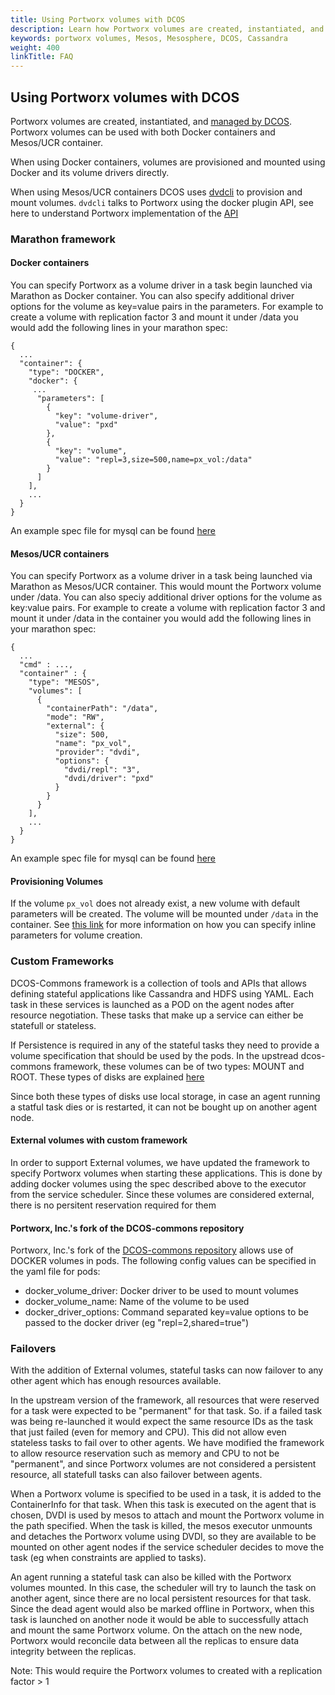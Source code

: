 ```yaml
---
title: Using Portworx volumes with DCOS
description: Learn how Portworx volumes are created, instantiated, and managed by DCOS.  Try Portworx on DC/OS today!
keywords: portworx volumes, Mesos, Mesosphere, DCOS, Cassandra
weight: 400
linkTitle: FAQ
---
```


## Using Portworx volumes with DCOS

Portworx volumes are created, instantiated, and [managed by DCOS](http://mesos.apache.org/documentation/latest/isolators/docker-volume/). Portworx volumes can be used with both Docker containers and Mesos/UCR container.

When using Docker containers, volumes are provisioned and mounted using Docker and its volume drivers directly.

When using Mesos/UCR containers DCOS uses [dvdcli]( https://github.com/codedellemc/dvdcli) to provision and mount volumes. `dvdcli` talks to Portworx using the docker plugin API, see here to understand Portworx implementation of the
[API](/install-with-other/docker/how-to/volume-plugin)

### Marathon framework

#### Docker containers
You can specify Portworx as a volume driver in a task begin launched via Marathon as Docker container.
You can also specify additional driver options for the volume as key=value pairs in the parameters. For example to create a volume with replication factor 3 and mount it under /data you would add the following lines in your marathon spec:

```text
{
  ...
  "container": {
    "type": "DOCKER",
    "docker": {
     ...
      "parameters": [
        {
          "key": "volume-driver",
          "value": "pxd"
        },
        {
          "key": "volume",
          "value": "repl=3,size=500,name=px_vol:/data"
        }
      ]
    ],
    ...
  }
}
```

An example spec file for mysql can be found [here](/samples/dcos/mysql_marathon.json)

#### Mesos/UCR containers

You can specify Portworx as a volume driver in a task being launched via Marathon as Mesos/UCR container. This would mount the Portworx volume under /data.
You can also speciy additional driver options for the volume as key:value pairs. For example to create a volume with replication factor 3 and mount it under /data in the container you would add the following lines in your marathon spec:

```text
{
  ...
  "cmd" : ...,
  "container" : {
    "type": "MESOS",
    "volumes": [
      {
        "containerPath": "/data",
        "mode": "RW",
        "external": {
          "size": 500,
          "name": "px_vol",
          "provider": "dvdi",
          "options": {
            "dvdi/repl": "3",
            "dvdi/driver": "pxd"
          }
        }
      }
    ],
    ...
  }
}
```

An example spec file for mysql can be found [here](/samples/dcos/mysql_marathon_ucr.json)

#### Provisioning Volumes

If the volume `px_vol` does not already exist, a new volume with default parameters will be created. The volume will be mounted under `/data` in the container. See [this link](/install-with-other/dcos/operate-and-maintain/inline) for more information on how you can specify inline parameters for volume creation.

### Custom Frameworks

DCOS-Commons framework is a collection of tools and APIs that allows defining stateful applications like Cassandra and HDFS using YAML. Each task in these services is launched as a POD on the agent nodes after resource negotiation. These tasks that make up a service can either be statefull or stateless.

If Persistence is required in any of the stateful tasks they need to provide a volume specification that should be used by the pods. In the upstread dcos-commons framework, these volumes can be of two types: MOUNT and ROOT. These types of disks are explained [here](http://mesos.apache.org/documentation/latest/multiple-disk)

Since both these types of disks use local storage, in case an agent running a statful task dies or is restarted, it can not be bought up on another agent node.

#### External volumes with custom framework

In order to support External volumes, we have updated the framework to specify Portworx volumes when starting these applications.
This is done by adding docker volumes using the spec described above to the executor from the service scheduler. Since these volumes are considered external, there is no persitent reservation required for them

#### Portworx, Inc.'s fork of the DCOS-commons repository

Portworx, Inc.'s fork of the [DCOS-commons repository](https://github.com/portworx/dcos-commons) allows use of DOCKER volumes in pods.
The following config values can be specified in the yaml file for pods:
  - docker_volume_driver: Docker driver to be used to mount volumes
  - docker_volume_name: Name of the volume to be used
  - docker_driver_options: Command separated key=value options to be passed to the docker driver (eg "repl=2,shared=true")

### Failovers

With the addition of External volumes, stateful tasks can now failover to any other agent which has enough resources available.

In the upstream version of the framework, all resources that were reserved for a task were expected to be "permanent" for that task. So. if a failed task was being re-launched it would expect the same resource IDs as the task that just failed (even for memory and CPU). This did not allow even stateless tasks to fail over to other agents. We have modified the framework to allow resource reservation such as memory and CPU to not be "permanent", and since Portworx volumes are not considered a persistent resource, all statefull tasks can also failover between agents.

When a Portworx volume is specified to be used in a task, it is added to the ContainerInfo for that task. When this task is executed on the agent that is chosen, DVDI is used by mesos to attach and mount the Portworx volume in the path specified. When the task is killed, the mesos executor unmounts and detaches the Portworx volume using DVDI, so they are available to be
mounted on other agent nodes if the service scheduler decides to move the task (eg when constraints are applied to tasks).

An agent running a stateful task can also be killed with the Portworx volumes mounted. In this case, the scheduler will try to launch the task on another agent, since there are no local persistent resources for that task. Since the dead agent would also be marked offline in Portworx, when this task is launched on another node it would be able to successfully attach and mount the same Portworx volume. On the attach on the new node, Portworx would reconcile data between all the replicas to ensure data integrity between the replicas.

Note: This would require the Portworx volumes to created with a replication factor > 1
